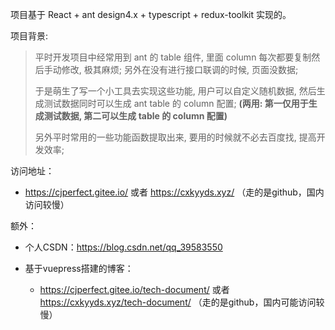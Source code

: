 项目基于 React + ant design4.x + typescript + redux-toolkit 实现的。

项目背景:

> 平时开发项目中经常用到 ant 的 table 组件, 里面 column 每次都要复制然后手动修改, 极其麻烦; 另外在没有进行接口联调的时候, 页面没数据;
>
> 于是萌生了写一个小工具去实现这些功能, 用户可以自定义随机数据, 然后生成测试数据同时可以生成 ant table 的 column 配置; **(两用: 第一仅用于生成测试数据, 第二可以生成 table 的 column 配置)**
>
> 另外平时常用的一些功能函数提取出来, 要用的时候就不必去百度找, 提高开发效率;

访问地址：

- https://cjperfect.gitee.io/  或者  https://cxkyyds.xyz/ （走的是github，国内访问较慢）

额外：

- 个人CSDN：https://blog.csdn.net/qq_39583550

- 基于vuepress搭建的博客：
  - https://cjperfect.gitee.io/tech-document/   或者    https://cxkyyds.xyz/tech-document/ （走的是github，国内可能访问较慢）
